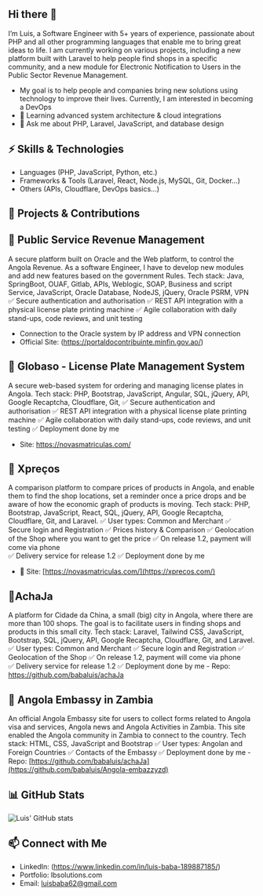 ## Hi there 👋
I’m Luis, a Software Engineer with 5+ years of experience, passionate about PHP and all other programming languages that enable me to bring great ideas to life.
I am currently working on various projects, including a new platform built with Laravel to help people find shops in a specific community, and a new module for Electronic Notification to Users in the Public Sector Revenue Management. 
- My goal is to help people and companies bring new solutions using technology to improve their lives. Currently, I am interested in becoming a DevOps
- 🌱 Learning advanced system architecture & cloud integrations  
- 💬 Ask me about PHP, Laravel, JavaScript, and database design  

## ⚡ Skills & Technologies
- Languages (PHP, JavaScript, Python, etc.)
- Frameworks & Tools (Laravel, React, Node.js, MySQL, Git, Docker…)
- Others (APIs, Cloudflare, DevOps basics…)

## 🚀 Projects & Contributions
## 🛅 Public Service Revenue Management
A secure platform built on Oracle and the Web platform, to control the Angola Revenue. As a software Engineer, I have to develop new modules and add new features based on the government Rules.
Tech stack: Java, SpringBoot, OUAF, Gitlab, APIs, Weblogic, SOAP, Business and script Service, JavaScript, Oracle Database, NodeJS, jQuery, Oracle PSRM, VPN
  ✅ Secure authentication and authorisation
  ✅ REST API integration with a physical license plate printing machine
  ✅ Agile collaboration with daily stand-ups, code reviews, and unit testing
- Connection to the Oracle system by IP address and VPN connection
- Official Site: (https://portaldocontribuinte.minfin.gov.ao/)

## 🔧 Globaso - License Plate Management System
A secure web-based system for ordering and managing license plates in Angola.
Tech stack: PHP, Bootstrap, JavaScript, Angular, SQL, jQuery, API, Google Recaptcha, Cloudflare, Git, 
  ✅ Secure authentication and authorisation
  ✅ REST API integration with a physical license plate printing machine
  ✅ Agile collaboration with daily stand-ups, code reviews, and unit testing
  ✅ Deployment done by me
- Site: https://novasmatriculas.com/

## 💸 Xpreços
A comparison platform to compare prices of products in Angola, and enable them to find the shop locations, set a reminder once a price drops and be aware of how the economic graph of products is moving.
Tech stack: PHP, Bootstrap, JavaScript, React, SQL, jQuery, API, Google Recaptcha, Cloudflare, Git, and Laravel.
  ✅ User types: Common and Merchant
  ✅ Secure login and Registration
  ✅ Prices history & Comparison
  ✅ Geolocation of the Shop where you want to get the price
  ✅ On release 1.2, payment will come via phone  
  ✅ Delivery service for release 1.2
  ✅ Deployment done by me

- 🔗 Site: [https://novasmatriculas.com/](https://xprecos.com/)

## 🔎AchaJa
A platform for Cidade da China, a small (big) city in Angola, where there are more than 100 shops. The goal is to facilitate users in finding shops and products in this small city. 
Tech stack: Laravel, Tailwind CSS, JavaScript, Bootstrap, SQL, jQuery, API, Google Recaptcha, Cloudflare, Git, and Laravel.
  ✅ User types: Common and Merchant
  ✅ Secure login and Registration
  ✅ Geolocation of the Shop
  ✅ On release 1.2, payment will come via phone  
  ✅ Delivery service for release 1.2
  ✅ Deployment done by me
	- Repo: https://github.com/babaluis/achaJa
## 🏬 Angola Embassy in Zambia
An official Angola Embassy site for users to collect forms related to Angola visa and services, Angola news and Angola Activities in Zambia. This site enabled the Angola community in Zambia to connect to the country.
Tech stack: HTML, CSS, JavaScript and Bootstrap
  ✅ User types: Angolan and Foreign Countries
  ✅ Contacts of the Embassy
  ✅ Deployment done by me
	- Repo: [https://github.com/babaluis/achaJa](https://github.com/babaluis/Angola-embazzyzd)

## 📊 GitHub Stats
![Luis' GitHub stats](https://github-readme-stats.vercel.app/api?username=luisbaba&show_icons=true&theme=tokyonight)


## 📫 Connect with Me
- LinkedIn: (https://www.linkedin.com/in/luis-baba-189887185/)
- Portfolio: lbsolutions.com
- Email: luisbaba62@gmail.com
<!--
**babaluis/babaluis** is a ✨ _special_ ✨ repository because its `README.md` (this file) appears on your GitHub profile.

Here are some ideas to get you started:

- 🔭 I’m currently working on ...
- 🌱 I’m currently learning ...
- 👯 I’m looking to collaborate on ...
- 🤔 I’m looking for help with ...
- 💬 Ask me about ...
- 📫 How to reach me: ...
- 😄 Pronouns: ...
- ⚡ Fun fact: ...
-->
